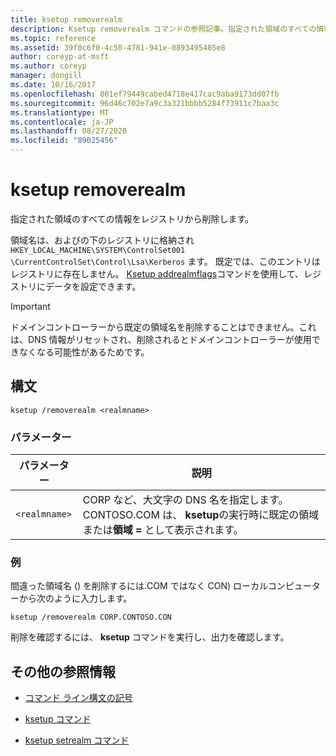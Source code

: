 ```yaml
---
title: ksetup removerealm
description: Ksetup removerealm コマンドの参照記事。指定された領域のすべての情報をレジストリから削除します。
ms.topic: reference
ms.assetid: 39f0c6f0-4c50-4781-941e-0893495405e8
author: coreyp-at-msft
ms.author: coreyp
manager: dongill
ms.date: 10/16/2017
ms.openlocfilehash: 801ef79449cabed4718e417cac9aba9173dd07fb
ms.sourcegitcommit: 96d46c702e7a9c3a321bbbb5284f73911c7baa3c
ms.translationtype: MT
ms.contentlocale: ja-JP
ms.lasthandoff: 08/27/2020
ms.locfileid: "89025456"
---
```

# <a name="ksetup-removerealm"></a>ksetup removerealm

指定された領域のすべての情報をレジストリから削除します。

領域名は、およびの下のレジストリに格納され `HKEY_LOCAL_MACHINE\SYSTEM\ControlSet001` `\CurrentControlSet\Control\Lsa\Kerberos` ます。 既定では、このエントリはレジストリに存在しません。 [Ksetup addrealmflags](ksetup-addrealmflags.md)コマンドを使用して、レジストリにデータを設定できます。

> [!IMPORTANT]
> ドメインコントローラーから既定の領域名を削除することはできません。これは、DNS 情報がリセットされ、削除されるとドメインコントローラーが使用できなくなる可能性があるためです。

## <a name="syntax"></a>構文

```
ksetup /removerealm <realmname>
```
### <a name="parameters"></a>パラメーター

| パラメーター | 説明 |
| --------- | ----------- |
| `<realmname>` | CORP など、大文字の DNS 名を指定します。CONTOSO.COM は、 **ksetup**の実行時に既定の領域または**領域 =** として表示されます。 |

### <a name="examples"></a>例

間違った領域名 () を削除するには.COM ではなく CON) ローカルコンピューターから次のように入力します。
```
ksetup /removerealm CORP.CONTOSO.CON
```

削除を確認するには、 **ksetup** コマンドを実行し、出力を確認します。

## <a name="additional-references"></a>その他の参照情報

- [コマンド ライン構文の記号](command-line-syntax-key.md)

- [ksetup コマンド](ksetup.md)

- [ksetup setrealm コマンド](ksetup-setrealm.md)
